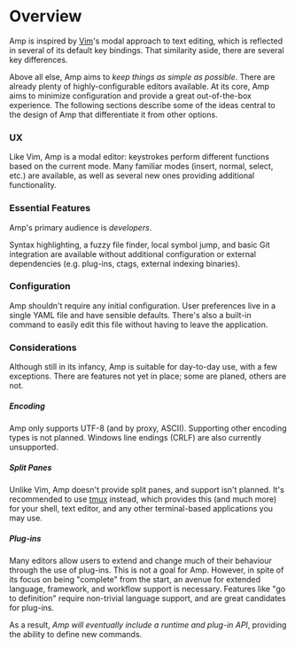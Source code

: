 # Overview

Amp is inspired by [Vim](https://vim.sourceforge.io)'s modal approach to
text editing, which is reflected in several of its default key bindings.
That similarity aside, there are several key differences.

Above all else, Amp aims to _keep things as simple as possible_. There are
already plenty of highly-configurable editors available. At its core, Amp aims
to minimize configuration and provide a great out-of-the-box experience. The
following sections describe some of the ideas central to the design of Amp that
differentiate it from other options.

### UX

Like Vim, Amp is a modal editor: keystrokes perform different functions based
on the current mode. Many familiar modes (insert, normal, select, etc.) are
available, as well as several new ones providing additional functionality.

### Essential Features

Amp's primary audience is _developers_.

Syntax highlighting, a fuzzy file finder, local symbol jump, and basic Git
integration are available without additional configuration or external
dependencies (e.g. plug-ins, ctags, external indexing binaries).

### Configuration

Amp shouldn't require any initial configuration. User preferences live in a
single YAML file and have sensible defaults. There's also a built-in command to
easily edit this file without having to leave the application.

### Considerations

Although still in its infancy, Amp is suitable for day-to-day use, with a few
exceptions. There are features not yet in place; some are planed, others are not.

##### Encoding

Amp only supports UTF-8 (and by proxy, ASCII). Supporting other encoding types
is not planned. Windows line endings (CRLF) are also currently unsupported.

##### Split Panes

Unlike Vim, Amp doesn't provide split panes, and support isn't planned. It's
recommended to use [tmux](https://github.com/tmux/tmux/wiki) instead, which
provides this (and much more) for your shell, text editor, and any other
terminal-based applications you may use.

##### Plug-ins

Many editors allow users to extend and change much of their behaviour through
the use of plug-ins. This is not a goal for Amp. However, in spite of its focus
on being "complete" from the start, an avenue for extended language, framework,
and workflow support is necessary. Features like "go to definition" require
non-trivial language support, and are great candidates for plug-ins.

As a result, _Amp will eventually include a runtime and plug-in API_, providing
the ability to define new commands.

